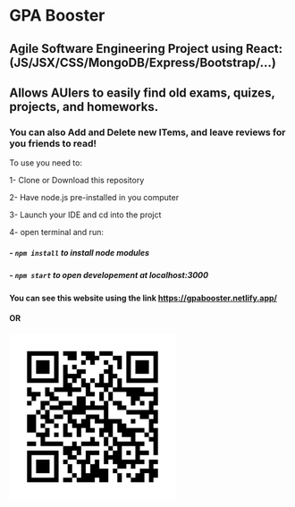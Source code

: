 # GPA Booster

## Agile Software Engineering Project using React: (JS/JSX/CSS/MongoDB/Express/Bootstrap/...)

## Allows AUIers to easily find old exams, quizes, projects, and homeworks.

### You can also Add and Delete new ITems, and leave reviews for you friends to read!

To use you need to:

1- Clone or Download this repository

2- Have node.js pre-installed in you computer

3- Launch your IDE and cd into the projct

4- open terminal and run:

##### - `npm install` to install node modules

##### - `npm start` to open developement at localhost:3000

#### You can see this website using the link https://gpabooster.netlify.app/

#### OR

![](../client/public/images/QRcode.PNG)
